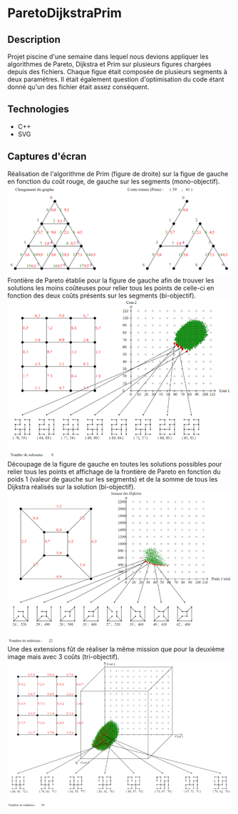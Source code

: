 # ParetoDijkstraPrim
## Description
Projet piscine d'une semaine dans lequel nous devions appliquer les algorithmes de Pareto, Dijkstra et Prim sur plusieurs figures chargées depuis des fichiers.
Chaque figue était composée de plusieurs segments à deux paramètres.
Il était également question d'optimisation du code étant donné qu'un des fichier était assez conséquent. 
## Technologies
* C++
* SVG
## Captures d'écran
Réalisation de l'algorithme de Prim (figure de droite) sur la figue de gauche en fonction du coût rouge, de gauche sur les segments (mono-objectif).<br/>
![alt text](https://github.com/Paulcou/projets-ecole/blob/main/images/Prim.PNG?raw=true "Prim")<br/>
Frontière de Pareto établie pour la figure de gauche afin de trouver les solutions les moins coûteuses pour relier tous les points de celle-ci en fonction des deux coûts présents sur les segments (bi-objectif).<br/>
![alt text](https://github.com/Paulcou/projets-ecole/blob/main/images/ParetoRender.PNG?raw=true "Pareto")<br/>
Découpage de la figure de gauche en toutes les solutions possibles pour relier tous les points et affichage de la frontière de Pareto en fonction du poids 1 (valeur de gauche sur les segments) et de la somme de tous les Dijkstra réalisés sur la solution (bi-objectif).<br/>
![alt text](https://github.com/Paulcou/projets-ecole/blob/main/images/Dijkstra.PNG?raw=true "Dijkstra")<br/>
Une des extensions fût de réaliser la même mission que pour la deuxième image mais avec 3 coûts (tri-objectif).<br/>
![alt text](https://github.com/Paulcou/projets-ecole/blob/main/images/ParetoRender2.PNG?raw=true "Pareto")<br/>
